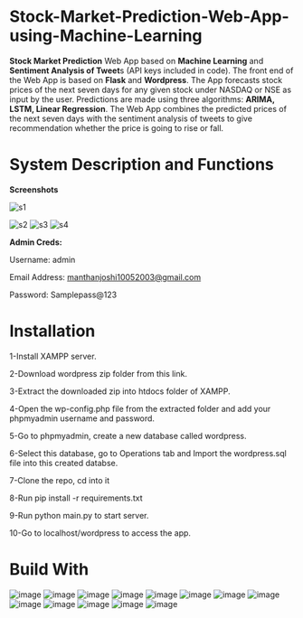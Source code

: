 # Stock-Market-Prediction-Web-App-using-Machine-Learning

**Stock Market Prediction** Web App based on **Machine Learning** and **Sentiment Analysis of Tweet**s (API keys included in code). The front end of the Web App is based on **Flask** and **Wordpress**. The App forecasts stock prices of the next seven days for any given stock under NASDAQ or NSE as input by the user. Predictions are made using three algorithms: **ARIMA, LSTM, Linear Regression**. The Web App combines the predicted prices of the next seven days with the sentiment analysis of tweets to give recommendation whether the price is going to rise or fall.

# System Description and Functions

**Screenshots**

![s1](https://github.com/user-attachments/assets/84f905f8-6a64-457d-927a-5d10d40fef08)

![s2](https://github.com/user-attachments/assets/fd714b30-2bd1-458e-950a-3a7dd20c66d3)
![s3](https://github.com/user-attachments/assets/347ba5d0-47fa-4440-a6de-9c873d97b87b)
![s4](https://github.com/user-attachments/assets/4b6e6a28-5568-4ee1-829a-f3630182f963)

**Admin Creds:** 

Username: admin

Email Address: manthanjoshi10052003@gmail.com

Password: Samplepass@123


# Installation

1-Install XAMPP server.

2-Download wordpress zip folder from this link.

3-Extract the downloaded zip into htdocs folder of XAMPP.

4-Open the wp-config.php file from the extracted folder and add your phpmyadmin username and password.

5-Go to phpmyadmin, create a new database called wordpress.

6-Select this database, go to Operations tab and Import the wordpress.sql file into this created databse.

7-Clone the repo, cd into it

8-Run pip install -r requirements.txt

9-Run python main.py to start server.

10-Go to localhost/wordpress to access the app.


# Build With


![image](https://github.com/user-attachments/assets/be874ff4-4882-40cf-9956-1d6c8482618d)  ![image](https://github.com/user-attachments/assets/48f91192-6ddf-4908-b20d-289ecf378326)  ![image](https://github.com/user-attachments/assets/2d5a40cf-4565-4dc5-85f8-bcd7cf78e3fa)  ![image](https://github.com/user-attachments/assets/d9b2d19f-73a7-4a62-b429-767f716e5d44)   ![image](https://github.com/user-attachments/assets/3a478c68-8ec9-4267-a166-ef8a3ee3290e)  ![image](https://github.com/user-attachments/assets/53f13b1d-7fb1-4ec1-83ae-2d338ddd9c3d)   ![image](https://github.com/user-attachments/assets/86eb527a-b739-4aa4-9004-53b7239c29bb)  ![image](https://github.com/user-attachments/assets/a28e774d-d4e1-4f4d-9dec-e3c90e481a80)   ![image](https://github.com/user-attachments/assets/de53feda-04aa-460d-8fa2-3ed712ddaeb3)   ![image](https://github.com/user-attachments/assets/8b978ab4-d212-49c9-8616-cf2c6002b7c0)    ![image](https://github.com/user-attachments/assets/2cc9851e-7ff8-4cc1-af51-70e0a60909a8)    ![image](https://github.com/user-attachments/assets/86862c3d-454a-40fe-8eed-28cd137d5bee)     ![image](https://github.com/user-attachments/assets/a2ef601e-0e31-416f-9f76-b6c2cc365095)














